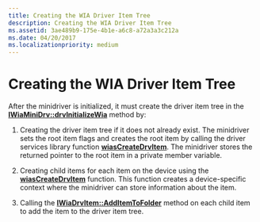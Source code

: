 ```yaml
---
title: Creating the WIA Driver Item Tree
description: Creating the WIA Driver Item Tree
ms.assetid: 3ae489b9-175e-4b1e-a6c8-a72a3a3c212a
ms.date: 04/20/2017
ms.localizationpriority: medium
---
```


# Creating the WIA Driver Item Tree





After the minidriver is initialized, it must create the driver item tree in the [**IWiaMiniDrv::drvInitializeWia**](https://docs.microsoft.com/windows-hardware/drivers/ddi/content/wiamindr_lh/nf-wiamindr_lh-iwiaminidrv-drvinitializewia) method by:

1.  Creating the driver item tree if it does not already exist. The minidriver sets the root item flags and creates the root item by calling the driver services library function [**wiasCreateDrvItem**](https://docs.microsoft.com/windows-hardware/drivers/ddi/content/wiamdef/nf-wiamdef-wiascreatedrvitem). The minidriver stores the returned pointer to the root item in a private member variable.

2.  Creating child items for each item on the device using the [**wiasCreateDrvItem**](https://docs.microsoft.com/windows-hardware/drivers/ddi/content/wiamdef/nf-wiamdef-wiascreatedrvitem) function. This function creates a device-specific context where the minidriver can store information about the item.

3.  Calling the [**IWiaDrvItem::AddItemToFolder**](https://docs.microsoft.com/windows-hardware/drivers/ddi/content/wiamindr_lh/nf-wiamindr_lh-iwiadrvitem-additemtofolder) method on each child item to add the item to the driver item tree.

 

 




